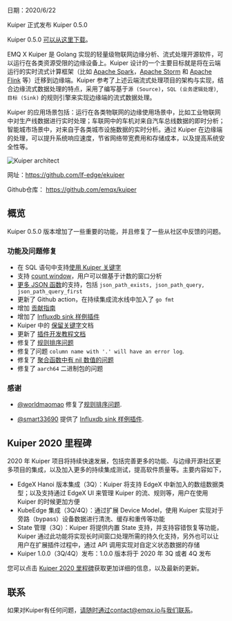 日期：2020/6/22

Kuiper 正式发布 Kuiper 0.5.0

Kuiper 0.5.0 [可以从这里下载](https://github.com/emqx/kuiper/releases/tag/0.5.0)。

EMQ X Kuiper 是 Golang 实现的轻量级物联网边缘分析、流式处理开源软件，可以运行在各类资源受限的边缘设备上。Kuiper 设计的一个主要目标就是将在云端运行的实时流式计算框架（比如 [Apache Spark](https://spark.apache.org/)，[Apache Storm](https://storm.apache.org/) 和 [Apache Flink](https://flink.apache.org/) 等）迁移到边缘端。Kuiper 参考了上述云端流式处理项目的架构与实现，结合边缘流式数据处理的特点，采用了编写基于`源 (Source)`，`SQL (业务逻辑处理)`, `目标 (Sink)` 的规则引擎来实现边缘端的流式数据处理。

Kuiper 的应用场景包括：运行在各类物联网的边缘使用场景中，比如工业物联网中对生产线数据进行实时处理；车联网中的车机对来自汽车总线数据的即时分析；智能城市场景中，对来自于各类城市设施数据的实时分析。通过 Kuiper 在边缘端的处理，可以提升系统响应速度，节省网络带宽费用和存储成本，以及提高系统安全性等。

![Kuiper architect](https://static.emqx.net/images/4681b3bc6324b943acf3f2038dffb1fe.png)

网址：https://github.com/lf-edge/ekuiper

Github仓库： https://github.com/emqx/kuiper

## 概览

Kuiper 0.5.0 版本增加了一些重要的功能，并且修复了一些从社区中反馈的问题。

### 功能及问题修复

- 在 SQL 语句中支持[使用 Kuiper 关键字](https://github.com/emqx/kuiper/issues/237) 
- 支持 [count window](https://github.com/emqx/kuiper/blob/master/docs/zh_CN/sqls/windows.md#count-window)，用户可以做基于计数的窗口分析
- [更多 JSON 函数](https://github.com/emqx/kuiper/blob/master/docs/zh_CN/json_expr.md#json-path-functions)的支持，包括 `json_path_exists, json_path_query, json_path_query_first`
- 更新了 Github action，在持续集成流水线中加入了 `go fmt` 
- 增加 [贡献指南](https://github.com/emqx/kuiper/blob/master/docs/CONTRIBUTING.md)
- 增加了 [Influxdb sink 样例插件](https://github.com/emqx/kuiper/blob/master/docs/zh_CN/plugins/sinks/influxdb.md)
- Kuiper 中的 [保留关键字](https://github.com/emqx/kuiper/blob/master/docs/zh_CN/sqls/lexical_elements.md)文档
- 更新了 [插件开发教程文档](https://github.com/emqx/kuiper/blob/master/docs/zh_CN/plugins/plugins_tutorial.md)
- 修复了 [规则排序问题](https://github.com/emqx/kuiper/issues/303)
- 修复了问题 `column name with '.' will have an error log`.  
- 修复了 [聚合函数中有 nil 数值的问题](https://github.com/emqx/kuiper/issues/294)
- 修复了 `aarch64` 二进制包的问题

### 感谢

- [@worldmaomao](https://github.com/worldmaomao) 修复了[规则排序问题](https://github.com/emqx/kuiper/issues/303).

- [@smart33690](https://github.com/smart33690) 提供了 [Influxdb sink 样例插件](https://github.com/emqx/kuiper/blob/master/docs/zh_CN/plugins/sinks/influxdb.md).

## Kuiper 2020 里程碑

2020 年 Kuiper 项目将持续快速发展，包括完善更多的功能、与边缘开源社区更多项目的集成，以及加入更多的持续集成测试，提高软件质量等。主要内容如下，

- EdgeX Hanoi 版本集成（3Q）：Kuiper 将支持 EdgeX 中新加入的数组数据类型；以及支持通过 EdgeX UI 来管理 Kuiper 的流、规则等，用户在使用 Kuiper 的时候更加方便
- KubeEdge 集成（3Q/4Q）：通过扩展 Device Model，使用 Kuiper 实现对于旁路（bypass）设备数据进行清洗、缓存和重传等功能
- State 管理（3Q）：Kuiper 将提供内置 State 支持，并支持容错恢复等功能，Kuiper 通过此功能将实现长时间窗口处理所需的持久化支持，另外也可以让用户在扩展插件过程中，通过 API 调用实现对自定义状态数据的存储
- Kuiper 1.0.0（3Q/4Q）发布：1.0.0 版本将于 2020 年 3Q 或者 4Q 发布

您可以点击 [Kuiper 2020 里程碑](https://github.com/emqx/kuiper/projects/1)获取更加详细的信息，以及最新的更新。

## 联系

如果对Kuiper有任何问题，请随时通过contact@emqx.io与我们联系。
